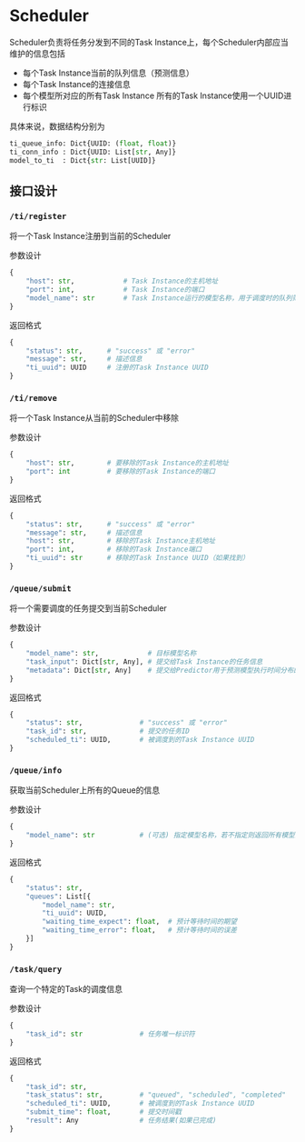 # Scheduler

Scheduler负责将任务分发到不同的Task Instance上，每个Scheduler内部应当维护的信息包括
- 每个Task Instance当前的队列信息（预测信息）
- 每个Task Instance的连接信息
- 每个模型所对应的所有Task Instance
所有的Task Instance使用一个UUID进行标识

具体来说，数据结构分别为
```python
ti_queue_info: Dict{UUID: (float, float)}
ti_conn_info : Dict{UUID: List[str, Any]}
model_to_ti  : Dict{str: List[UUID]}
```

## 接口设计

### `/ti/register`

将一个Task Instance注册到当前的Scheduler

参数设计
```python
{
    "host": str,            # Task Instance的主机地址
    "port": int,            # Task Instance的端口
    "model_name": str       # Task Instance运行的模型名称，用于调度时的队列筛选
}
```

返回格式
```python
{
    "status": str,      # "success" 或 "error"
    "message": str,     # 描述信息
    "ti_uuid": UUID     # 注册的Task Instance UUID
}
```

### `/ti/remove`

将一个Task Instance从当前的Scheduler中移除

参数设计
```python
{
    "host": str,        # 要移除的Task Instance的主机地址
    "port": int         # 要移除的Task Instance的端口
}
```

返回格式
```python
{
    "status": str,      # "success" 或 "error"
    "message": str,     # 描述信息
    "host": str,        # 移除的Task Instance主机地址
    "port": int,        # 移除的Task Instance端口
    "ti_uuid": str      # 移除的Task Instance UUID（如果找到）
}
```

### `/queue/submit`

将一个需要调度的任务提交到当前Scheduler

参数设计
```python
{
    "model_name": str,            # 目标模型名称
    "task_input": Dict[str, Any], # 提交给Task Instance的任务信息
    "metadata": Dict[str, Any]    # 提交给Predictor用于预测模型执行时间分布的元数据
}
```

返回格式
```python
{
    "status": str,              # "success" 或 "error"
    "task_id": str,             # 提交的任务ID
    "scheduled_ti": UUID,       # 被调度到的Task Instance UUID
}
```

### `/queue/info`

获取当前Scheduler上所有的Queue的信息

参数设计
```python
{
    "model_name": str           # (可选) 指定模型名称，若不指定则返回所有模型的信息
}
```

返回格式
```python
{
    "status": str,
    "queues": List[{
        "model_name": str,
        "ti_uuid": UUID,
        "waiting_time_expect": float,  # 预计等待时间的期望
        "waiting_time_error": float,   # 预计等待时间的误差
    }]
}
```

### `/task/query`

查询一个特定的Task的调度信息

参数设计
```python
{
    "task_id": str              # 任务唯一标识符
}
```

返回格式
```python
{
    "task_id": str,
    "task_status": str,         # "queued", "scheduled", "completed"
    "scheduled_ti": UUID,       # 被调度到的Task Instance UUID
    "submit_time": float,       # 提交时间戳
    "result": Any               # 任务结果(如果已完成)
}
```
